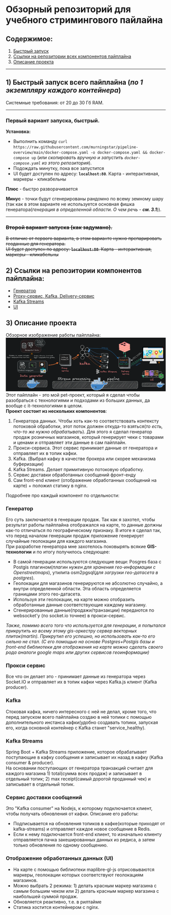 # Обзорный репозиторий для учебного стримингового пайлайна

## Содержимое:

1. [Быстрый запуск](#1-быстрый-запуск-всего-пайплайна-по-1-экземпляру-каждого-контейнера)
2. [Ссылки на репозитории всех компонентов пайплайна](#2-ссылки-на-репозитории-компонентов-пайплайна)
3. [Описание проекта](#3-описание-проекта)

---

## 1) Быстрый запуск всего пайплайна (_по 1 экземпляру каждого контейнера_)

Системные требования: от 20 до 30 Гб RAM.

---

### Первый вариант запуска, быстрый.

**Установка:**

-   Выполнить команду `curl https://raw.githubusercontent.com/murningstar/pipeline-overview/main/docker-compose.yaml -o docker-compose.yaml && docker-compose up` (_или скопировать вручную и запустить `docker-compose.yaml` из этого репозитория_).
-   Подождать минутку, пока все запустится
-   UI будет доступен по адресу: **`localhost:80`**. Карта - интерактивная, маркеры - кликабельны

**Плюс** - быстро разворачивается

**Минус** - точки будут сгенерированы рандомно по всему земному шару (так как в этом варианте не используется основная фишка генератора(_генерация в определенной области. О чем речь - **см. 3.1**_)).

---

### ~~Второй вариант запуска (как задумано).~~

~~В отличие от первого варианта, в этом варианте нужно препарировать геоданные для генератора. \
UI будет доступен по адресу: **`localhost:80`**. Карта - интерактивная, маркеры - кликабельны~~

## 2) Ссылки на репозитории компонентов пайплайна:

-   [Генератор](https://github.com/murningstar/pipeline-gisGenerator "Generator repository")
-   [Proxy-сервис, Kafka, Delivery-сервис](https://github.com/murningstar/pipeline "Proxy, Kafka, Delivery repositories")
-   [Kafka Streams](https://github.com/murningstar/pipeline-processing-kstreams "Kafka streams processor's repository")
-   [UI](https://github.com/murningstar/pipeline-ui-vuemaplibre "UI repository")

## 3) Описание проекта

Обзорное изображение работы пайплайна:
[![Pipeline overview image](./assets/Streaming-pipeline.webp)](https://raw.githubusercontent.com/murningstar/pipeline-overview/main/assets/Streaming-pipeline.webp)
Этот пайплайн - это мой pet-проект, который я сделал чтобы разобраться с технологиями и подходами из больших данных, да вообще с it-технологиями в целом. \
**Проект состоит из нескольких компонентов**:

1. Генератора данных. Чтобы хоть как-то соответствовать контексту потоковой обработки, этот поток должен откуда-то взяться(_то есть, что-то же нужно обрабатывать_). Для этого я сделал генератор продаж розничных магазинов, который генерирует чеки с товарами и ценами и отправляет эти данные в сам пайплайн.
2. Прокси-сервиса. Этот сервис принимает данные от генератора и отправляет их в топик кафки.
3. Kafka. (Выбрал кафку в качестве брокера или скорее механизма буферизации)
4. Kafka Streams. Делает примитивную потоковую обработку.
5. Сервис доставки обработанных сообщений фронт-енду
6. Сам front-end клиент (отображение обработанных сообщений на карте) + положил статику в nginx.

Подробнее про каждый компонент по отдельности:

### Генератор

Его суть заключается в генерации продаж. Так как я захотел, чтобы результат работы пайплайна отображался на карте, то данные должны как-то отличаться по географическому признаку. В итоге я сделал так, что перед началом генерации продаж приложение генерирует случайные геолокации для каждого магазина. \
При разработке генератора мне захотелось поковырять всякие **GIS-технологии** и по итогу получилось следующее:

-   В самой генерации используются следующие вещи: Posgres база с Postgis плагином(_плагин нужен для хранения гео-информации с Openstreetmaps_), утилита osm2pgsql(_для загрузки гео-датасета в postgres_).
-   Геолокации для магазинов генерируются не абсолютно случайно, а внутри определенной области. Эта область определяется границами этого гео-датасета.
-   Используя эти геолокации, на карте можно отобразить обработанные данные соответствующие каждому магазину.
-   Сгенерированные данные(продажи/транзакции) передаются по websocket'у (по socket.io точнее) в прокси-сервис.

_Также, помимо всего того что используется для генерации, я попытался прикрутить ко всему этому gis-оркестру сервер векторных плиток(martin). Прикрутил его успешно, но использовать как-то его сильно не стал. (С его помощью на основе Postgres+Postgis базы и front-end библиотеки для отображения на карте можно сделать своего рода аналоги google maps или других сервисов геоинформации)_

### Прокси сервис

Все что он делает это - принимает данные из генератора через Socket.IO и отправляет их в топик кафки через Kafka.js клиент (Kafka producer).

### Kafka

Стоковая кафка, ничего интересного с ней не делал, кроме того, что перед запуском всего пайплайна создаю в ней топики с помощью дополнительного инстанса кафки(удобно создавать топики, запуская его, когда основной контейнер с Kafka станет "service_healthy).

### Kafka Streams

Spring Boot + Kafka Streams приложение, которое обрабатывает поступающие в кафку сообщения и записывает их назад в кафку (Kafka consumer & producer). \
На основании поступающих от генератора транзакций считает для каждого магазина 1) total(сумма всех продаж) и записывает в отдельный топик; 2) max receipt(самый дорогой проданный чек) и записывает в отдельный топик.

### Сервис доставки сообщений

Это "Kafka consumer" на Nodejs, к которому подключается клиент, чтобы получать обновления от кафки. Описание его работы:

-   Подписывается на обновления топиков в кафке(которые приходят от kafka-streams) и отправляет каждое новое сообщение в Redis.
-   Если к нему подключается front-end клиент, то изначально клиенту отправляется пачка закешированных данных из редиса, а затем только обновления по одному сообщению.

### Отображение обработанных данных (UI)

-   На карте с помощью библиотеки maplibre-gl-js отрисовываются маркеры, геолокации которых соответствуют геолокациям магазинов.
-   Можно выбрать 2 режима: 1) делать красным маркер магазина с самым большим чеком или 2) делать красным маркер магазина с наибольшей суммой продаж.
-   Обновляется реактивно, т.е. в рилтайме
-   Статика хостится контейнером с nginx.
